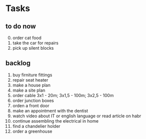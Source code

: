 #      Tasks

## to do now

0. order cat food
1. take the car for repairs
2. pick up silent blocks

## backlog

1. buy firniture fittings
2. repair seat heater
3. make a house plan
4. make a site plan
5. order cable 3x1 - 20m; 3x1,5 - 100m; 3x2,5 - 100m
6. order junction boxes
7. orden a front door
8. make an appointment with the dentist
9. watch video about IT or english language or read article on habr
10. continue assembling the electrical in home
11. find a chandelier holder
12. order a greenhouse


